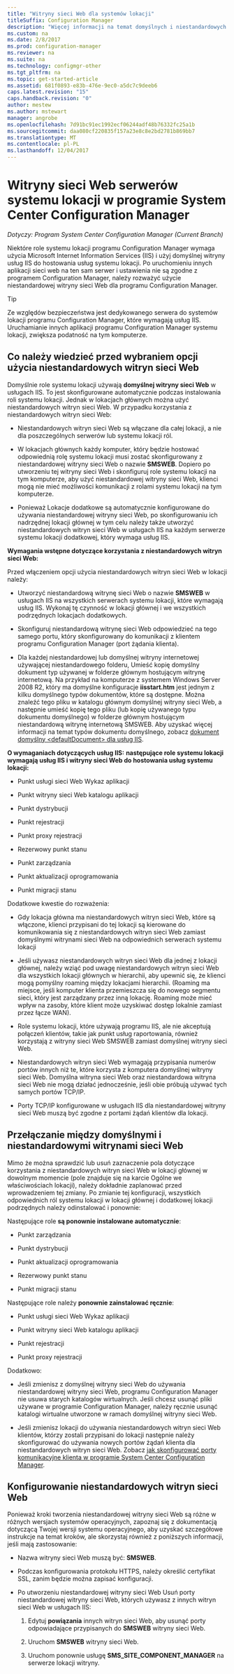 ```yaml
---
title: "Witryny sieci Web dla systemów lokacji"
titleSuffix: Configuration Manager
description: "Więcej informacji na temat domyślnych i niestandardowych witryn sieci Web serwerów systemu lokacji w programie System Center Configuration Manager."
ms.custom: na
ms.date: 2/8/2017
ms.prod: configuration-manager
ms.reviewer: na
ms.suite: na
ms.technology: configmgr-other
ms.tgt_pltfrm: na
ms.topic: get-started-article
ms.assetid: 681f0893-e83b-476e-9ec0-a5dc7c9deeb6
caps.latest.revision: "15"
caps.handback.revision: "0"
author: mestew
ms.author: mstewart
manager: angrobe
ms.openlocfilehash: 7d91bc91ec1992ecf06244adf48b76332fc25a1b
ms.sourcegitcommit: daa080cf220835f157a23e8c8e2bd2781b869bb7
ms.translationtype: MT
ms.contentlocale: pl-PL
ms.lasthandoff: 12/04/2017
---
```

# <a name="websites-for-site-system-servers-in-system-center-configuration-manager"></a>Witryny sieci Web serwerów systemu lokacji w programie System Center Configuration Manager

*Dotyczy: Program System Center Configuration Manager (Current Branch)*

Niektóre role systemu lokacji programu Configuration Manager wymaga użycia Microsoft Internet Information Services (IIS) i użyj domyślnej witryny usług IIS do hostowania usług systemu lokacji. Po uruchomieniu innych aplikacji sieci web na ten sam serwer i ustawienia nie są zgodne z programem Configuration Manager, należy rozważyć użycie niestandardowej witryny sieci Web dla programu Configuration Manager.  

> [!TIP]  
>  Ze względów bezpieczeństwa jest dedykowanego serwera do systemów lokacji programu Configuration Manager, które wymagają usług IIS. Uruchamianie innych aplikacji programu Configuration Manager systemu lokacji, zwiększa podatność na tym komputerze.  




##  <a name="BKMK_What2Know"></a>Co należy wiedzieć przed wybraniem opcji użycia niestandardowych witryn sieci Web  
 Domyślnie role systemu lokacji używają **domyślnej witryny sieci Web** w usługach IIS. To jest skonfigurowane automatycznie podczas instalowania roli systemu lokacji. Jednak w lokacjach głównych można użyć niestandardowych witryn sieci Web. W przypadku korzystania z niestandardowych witryn sieci Web:  

-   Niestandardowych witryn sieci Web są włączane dla całej lokacji, a nie dla poszczególnych serwerów lub systemu lokacji ról.  

-   W lokacjach głównych każdy komputer, który będzie hostować odpowiednią rolę systemu lokacji musi zostać skonfigurowany z niestandardowej witryny sieci Web o nazwie **SMSWEB**. Dopiero po utworzeniu tej witryny sieci Web i skonfiguruj role systemu lokacji na tym komputerze, aby użyć niestandardowej witryny sieci Web, klienci mogą nie mieć możliwości komunikacji z rolami systemu lokacji na tym komputerze.  

-   Ponieważ Lokacje dodatkowe są automatycznie konfigurowane do używania niestandardowej witryny sieci Web, po skonfigurowaniu ich nadrzędnej lokacji głównej w tym celu należy także utworzyć niestandardowych witryn sieci Web w usługach IIS na każdym serwerze systemu lokacji dodatkowej, który wymaga usług IIS.  


  **Wymagania wstępne dotyczące korzystania z niestandardowych witryn sieci Web:**  

 Przed włączeniem opcji użycia niestandardowych witryn sieci Web w lokacji należy:  

-   Utworzyć niestandardową witrynę sieci Web o nazwie **SMSWEB** w usługach IIS na wszystkich serwerach systemu lokacji, które wymagają usług IIS. Wykonaj tę czynność w lokacji głównej i we wszystkich podrzędnych lokacjach dodatkowych.  

-   Skonfiguruj niestandardową witrynę sieci Web odpowiedzieć na tego samego portu, który skonfigurowany do komunikacji z klientem programu Configuration Manager (port żądania klienta).  

-   Dla każdej niestandardowej lub domyślnej witryny internetowej używającej niestandardowego folderu, Umieść kopię domyślny dokument typ używanej w folderze głównym hostującym witrynę internetową. Na przykład na komputerze z systemem Windows Server 2008 R2, który ma domyślne konfiguracje **iisstart.htm** jest jednym z kilku domyślnego typów dokumentów, które są dostępne. Można znaleźć tego pliku w katalogu głównym domyślnej witryny sieci Web, a następnie umieść kopię tego pliku (lub kopię używanego typu dokumentu domyślnego) w folderze głównym hostującym niestandardową witrynę internetową SMSWEB. Aby uzyskać więcej informacji na temat typów dokumentu domyślnego, zobacz [dokument domyślny &lt;defaultDocument\> dla usług IIS](http://www.iis.net/configreference/system.webserver/defaultdocument).  

**O wymaganiach dotyczących usług IIS:**
**następujące role systemu lokacji wymagają usług IIS i witryny sieci Web do hostowania usług systemu lokacji:**  

-   Punkt usługi sieci Web Wykaz aplikacji  

-   Punkt witryny sieci Web katalogu aplikacji  

-   Punkt dystrybucji  

-   Punkt rejestracji  

-   Punkt proxy rejestracji  

-   Rezerwowy punkt stanu  

-   Punkt zarządzania  

-   Punkt aktualizacji oprogramowania  

-   Punkt migracji stanu  

Dodatkowe kwestie do rozważenia:  

-   Gdy lokacja główna ma niestandardowych witryn sieci Web, które są włączone, klienci przypisani do tej lokacji są kierowane do komunikowania się z niestandardowych witryn sieci Web zamiast domyślnymi witrynami sieci Web na odpowiednich serwerach systemu lokacji  

-   Jeśli używasz niestandardowych witryn sieci Web dla jednej z lokacji głównej, należy wziąć pod uwagę niestandardowych witryn sieci Web dla wszystkich lokacji głównych w hierarchii, aby upewnić się, że klienci mogą pomyślny roaming między lokacjami hierarchii. (Roaming ma miejsce, jeśli komputer klienta przemieszcza się do nowego segmentu sieci, który jest zarządzany przez inną lokację. Roaming może mieć wpływ na zasoby, które klient może uzyskiwać dostęp lokalnie zamiast przez łącze WAN).  

-   Role systemu lokacji, które używają programu IIS, ale nie akceptują połączeń klientów, takie jak punkt usług raportowania, również korzystają z witryny sieci Web SMSWEB zamiast domyślnej witryny sieci Web.  

-   Niestandardowych witryn sieci Web wymagają przypisania numerów portów innych niż te, które korzysta z komputera domyślnej witryny sieci Web. Domyślna witryna sieci Web oraz niestandardowa witryna sieci Web nie mogą działać jednocześnie, jeśli obie próbują używać tych samych portów TCP/IP.  

-   Porty TCP/IP konfigurowane w usługach IIS dla niestandardowej witryny sieci Web muszą być zgodne z portami żądań klientów dla lokacji.  

## <a name="switch-between-default-and-custom-websites"></a>Przełączanie między domyślnymi i niestandardowymi witrynami sieci Web  
Mimo że można sprawdzić lub usuń zaznaczenie pola dotyczące korzystania z niestandardowych witryn sieci Web w lokacji głównej w dowolnym momencie (pole znajduje się na karcie Ogólne we właściwościach lokacji), należy dokładnie zaplanować przed wprowadzeniem tej zmiany. Po zmianie tej konfiguracji, wszystkich odpowiednich ról systemu lokacji w lokacji głównej i dodatkowej lokacji podrzędnych należy odinstalować i ponownie:  

Następujące role **są ponownie instalowane automatycznie**:  

-   Punkt zarządzania  

-   Punkt dystrybucji  

-   Punkt aktualizacji oprogramowania  

-   Rezerwowy punkt stanu  

-   Punkt migracji stanu  

Następujące role należy **ponownie zainstalować ręcznie**:  

-   Punkt usługi sieci Web Wykaz aplikacji  

-   Punkt witryny sieci Web katalogu aplikacji  

-   Punkt rejestracji  

-   Punkt proxy rejestracji  

Dodatkowo:  

-   Jeśli zmienisz z domyślnej witryny sieci Web do używania niestandardowej witryny sieci Web, programu Configuration Manager nie usuwa starych katalogów wirtualnych. Jeśli chcesz usunąć pliki używane w programie Configuration Manager, należy ręcznie usunąć katalogi wirtualne utworzone w ramach domyślnej witryny sieci Web.  

-   Jeśli zmienisz lokacji do używania niestandardowych witryn sieci Web klientów, którzy zostali przypisani do lokacji następnie należy skonfigurować do używania nowych portów żądań klienta dla niestandardowych witryn sieci Web. Zobacz [jak skonfigurować porty komunikacyjne klienta w programie System Center Configuration Manager](../../../core/clients/deploy/configure-client-communication-ports.md).  

## <a name="set-up-custom-websites"></a>Konfigurowanie niestandardowych witryn sieci Web  
Ponieważ kroki tworzenia niestandardowej witryny sieci Web są różne w różnych wersjach systemów operacyjnych, zapoznaj się z dokumentacją dotyczącą Twojej wersji systemu operacyjnego, aby uzyskać szczegółowe instrukcje na temat kroków, ale skorzystaj również z poniższych informacji, jeśli mają zastosowanie:  

-   Nazwa witryny sieci Web muszą być: **SMSWEB**.  

-   Podczas konfigurowania protokołu HTTPS, należy określić certyfikat SSL, zanim będzie można zapisać konfiguracji.  

-   Po utworzeniu niestandardowej witryny sieci Web Usuń porty niestandardowej witryny sieci Web, których używasz z innych witryn sieci Web w usługach IIS:  

    1.  Edytuj **powiązania** innych witryn sieci Web, aby usunąć porty odpowiadające przypisanych do **SMSWEB** witryny sieci Web.  

    2.  Uruchom **SMSWEB** witryny sieci Web.  

    3.  Uruchom ponownie usługę **SMS_SITE_COMPONENT_MANAGER** na serwerze lokacji witryny.  
